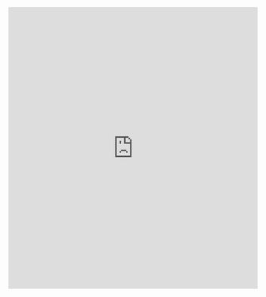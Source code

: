 <p><iframe allowfullscreen width="100%" height="569" class="google-slides-iframe" frameborder="0" scrolling="no" src="https://docs.google.com/presentation/d/e/2PACX-1vQ4PgMYjsvOIzRkFeQ-sRTxWOQaM2mxj48rBlklY5TqA36xphZUFgxNDq9cDfkolUizPPJb7MmKtm42/embed?start=false&amp;loop=false&amp;delayms=3000"></iframe></p>